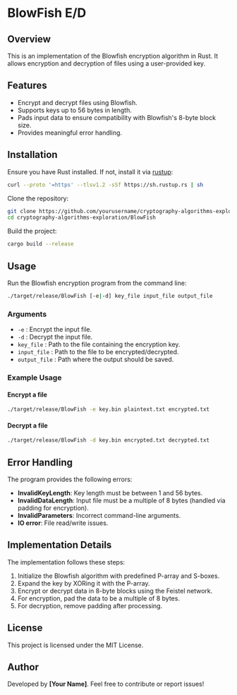 # BlowFish E/D

## Overview
This is an implementation of the Blowfish encryption algorithm in Rust. It allows encryption and decryption of files using a user-provided key.

## Features
- Encrypt and decrypt files using Blowfish.
- Supports keys up to 56 bytes in length.
- Pads input data to ensure compatibility with Blowfish's 8-byte block size.
- Provides meaningful error handling.

## Installation
Ensure you have Rust installed. If not, install it via [rustup](https://rustup.rs/):

```sh
curl --proto '=https' --tlsv1.2 -sSf https://sh.rustup.rs | sh
```

Clone the repository:

```sh
git clone https://github.com/yourusername/cryptography-algorithms-exploration.git
cd cryptography-algorithms-exploration/BlowFish
```

Build the project:

```sh
cargo build --release
```

## Usage
Run the Blowfish encryption program from the command line:

```sh
./target/release/BlowFish [-e|-d] key_file input_file output_file
```

### Arguments
- `-e` : Encrypt the input file.
- `-d` : Decrypt the input file.
- `key_file` : Path to the file containing the encryption key.
- `input_file` : Path to the file to be encrypted/decrypted.
- `output_file` : Path where the output should be saved.

### Example Usage
#### Encrypt a file
```sh
./target/release/BlowFish -e key.bin plaintext.txt encrypted.txt
```

#### Decrypt a file
```sh
./target/release/BlowFish -d key.bin encrypted.txt decrypted.txt
```

## Error Handling
The program provides the following errors:
- **InvalidKeyLength**: Key length must be between 1 and 56 bytes.
- **InvalidDataLength**: Input file must be a multiple of 8 bytes (handled via padding for encryption).
- **InvalidParameters**: Incorrect command-line arguments.
- **IO error**: File read/write issues.

## Implementation Details
The implementation follows these steps:
1. Initialize the Blowfish algorithm with predefined P-array and S-boxes.
2. Expand the key by XORing it with the P-array.
3. Encrypt or decrypt data in 8-byte blocks using the Feistel network.
4. For encryption, pad the data to be a multiple of 8 bytes.
5. For decryption, remove padding after processing.

## License
This project is licensed under the MIT License.

## Author
Developed by **[Your Name]**. Feel free to contribute or report issues!

